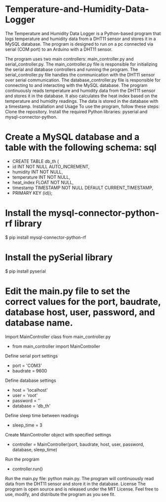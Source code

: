 # Temperature-and-Humidity-Data-Logger
The Temperature and Humidity Data Logger is a Python-based program that logs temperature and humidity data from a DHT11 sensor and stores it in a MySQL database. The program is designed to run on a pc connected via serial (COM port) to an Arduino with a DHT11 sensor.

The program uses two main controllers: main_controller.py and serial_controller.py. The main_controller.py file is responsible for initializing the serial and database controllers and running the program. The serial_controller.py file handles the communication with the DHT11 sensor over serial communication. The database_controller.py file is responsible for connecting to and interacting with the MySQL database.  The program continuously reads temperature and humidity data from the DHT11 sensor and stores it in the database. It also calculates the heat index based on the temperature and humidity readings. The data is stored in the database with a timestamp.  Installation and Usage To use the program, follow these steps:  Clone the repository. Install the required Python libraries: pyserial and mysql-connector-python. 

# Create a MySQL database and a table with the following schema:  sql 

  * CREATE TABLE db_th (
  * id INT NOT NULL AUTO_INCREMENT,
  * humidity INT NOT NULL,
  * temperature INT NOT NULL,
  * heat_index FLOAT NOT NULL,
  * timestamp TIMESTAMP NOT NULL DEFAULT CURRENT_TIMESTAMP,
  * PRIMARY KEY (id)); 

# Install the mysql-connector-python-rf library

$ pip install mysql-connector-python-rf

# Install the pySerial library

$ pip install pyserial

# Edit the main.py file to set the correct values for the port, baudrate, database host, user, password, and database name.  

Import MainController class from main_controller.py
* from main_controller import MainController

Define serial port settings
* port = 'COM3'
* baudrate = 9600

Define database settings
* host = 'localhost'
* user = 'root'
* password = ''
* database = 'db_th'

Define sleep time between readings
* sleep_time = 3

Create MainController object with specified settings
* controller = MainController(port, baudrate, host, user, password, database, sleep_time)

Run the program
* controller.run()

Run the main.py file: python main.py.  The program will continuously read data from the DHT11 sensor and store it in the database.
License The program is open source and is released under the MIT License. Feel free to use, modify, and distribute the program as you see fit.
